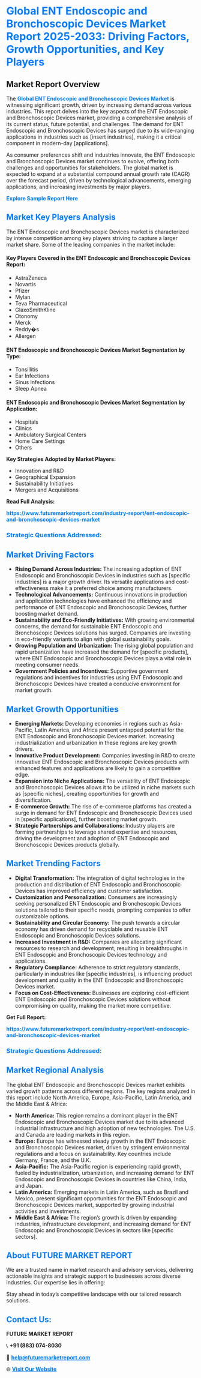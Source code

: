 <h1 style="color: #007BFF;">Global ENT Endoscopic and Bronchoscopic Devices Market Report 2025-2033: Driving Factors, Growth Opportunities, and Key Players</h1>

<section id="overview">
<h2>Market Report Overview</h2>
<p>The <a href="https://www.futuremarketreport.com/industry-report/ent-endoscopic-and-bronchoscopic-devices-market" style="color: #007BFF; text-decoration: none;"><strong>Global ENT Endoscopic and Bronchoscopic Devices Market</strong></a> is witnessing significant growth, driven by increasing demand across various industries. This report delves into the key aspects of the ENT Endoscopic and Bronchoscopic Devices market, providing a comprehensive analysis of its current status, future potential, and challenges. The demand for ENT Endoscopic and Bronchoscopic Devices has surged due to its wide-ranging applications in industries such as [insert industries], making it a critical component in modern-day [applications].</p>
<p>As consumer preferences shift and industries innovate, the ENT Endoscopic and Bronchoscopic Devices market continues to evolve, offering both challenges and opportunities for stakeholders. The global market is expected to expand at a substantial compound annual growth rate (CAGR) over the forecast period, driven by technological advancements, emerging applications, and increasing investments by major players.</p>
</section>

<section id="overview">
<p><a href="https://www.futuremarketreport.com/request-sample/reportId=34763" style="color: #007BFF; text-decoration: none;"><strong>Explore Sample Report Here</strong></a></p>
</section>

<section id="key-players">
<h2 style="color: #007BFF;">Market Key Players Analysis</h2>
<p>The ENT Endoscopic and Bronchoscopic Devices market is characterized by intense competition among key players striving to capture a larger market share. Some of the leading companies in the market include:</p>
<h4>Key Players Covered in the ENT Endoscopic and Bronchoscopic Devices Report:</h4>
<ul><li>AstraZeneca</li><li>Novartis</li><li>Pfizer</li><li>Mylan</li><li>Teva Pharmaceutical</li><li>GlaxoSmithKline</li><li>Otonomy</li><li>Merck</li><li>Reddy�s</li><li>Allergen</li></ul>
<h4>ENT Endoscopic and Bronchoscopic Devices Market Segmentation by Type:</h4>
<ul><li>Tonsillitis</li><li>Ear Infections</li><li>Sinus Infections</li><li>Sleep Apnea</li></ul>

<h4>ENT Endoscopic and Bronchoscopic Devices Market Segmentation by Application:</h4>
<ul><li>Hospitals</li><li>Clinics</li><li>Ambulatory Surgical Centers</li><li>Home Care Settings</li><li>Others</li></ul>
<p><strong>Key Strategies Adopted by Market Players:</strong></p>
<ul>
<li>Innovation and R&D</li>
<li>Geographical Expansion</li>
<li>Sustainability Initiatives</li>
<li>Mergers and Acquisitions</li>
</ul>
</section>

<section>
<p><strong>Read Full Analysis: </strong></p><a href="https://www.futuremarketreport.com/industry-report/ent-endoscopic-and-bronchoscopic-devices-market" style="color: #007BFF; text-decoration: none;"><strong>https://www.futuremarketreport.com/industry-report/ent-endoscopic-and-bronchoscopic-devices-market</strong></a>
<h3 style="color: #007BFF;">Strategic Questions Addressed:</h3>
</section>

<section id="driving-factors">
<h2 style="color: #007BFF;">Market Driving Factors</h2>
<ul>
<li><strong>Rising Demand Across Industries:</strong> The increasing adoption of ENT Endoscopic and Bronchoscopic Devices in industries such as [specific industries] is a major growth driver. Its versatile applications and cost-effectiveness make it a preferred choice among manufacturers.</li>
<li><strong>Technological Advancements:</strong> Continuous innovations in production and application technologies have enhanced the efficiency and performance of ENT Endoscopic and Bronchoscopic Devices, further boosting market demand.</li>
<li><strong>Sustainability and Eco-Friendly Initiatives:</strong> With growing environmental concerns, the demand for sustainable ENT Endoscopic and Bronchoscopic Devices solutions has surged. Companies are investing in eco-friendly variants to align with global sustainability goals.</li>
<li><strong>Growing Population and Urbanization:</strong> The rising global population and rapid urbanization have increased the demand for [specific products], where ENT Endoscopic and Bronchoscopic Devices plays a vital role in meeting consumer needs.</li>
<li><strong>Government Policies and Incentives:</strong> Supportive government regulations and incentives for industries using ENT Endoscopic and Bronchoscopic Devices have created a conducive environment for market growth.</li>
</ul>
</section>

<section id="growth-opportunities">
<h2 style="color: #007BFF;">Market Growth Opportunities</h2>
<ul>
<li><strong>Emerging Markets:</strong> Developing economies in regions such as Asia-Pacific, Latin America, and Africa present untapped potential for the ENT Endoscopic and Bronchoscopic Devices market. Increasing industrialization and urbanization in these regions are key growth drivers.</li>
<li><strong>Innovative Product Development:</strong> Companies investing in R&D to create innovative ENT Endoscopic and Bronchoscopic Devices products with enhanced features and applications are likely to gain a competitive edge.</li>
<li><strong>Expansion into Niche Applications:</strong> The versatility of ENT Endoscopic and Bronchoscopic Devices allows it to be utilized in niche markets such as [specific niches], creating opportunities for growth and diversification.</li>
<li><strong>E-commerce Growth:</strong> The rise of e-commerce platforms has created a surge in demand for ENT Endoscopic and Bronchoscopic Devices used in [specific applications], further boosting market growth.</li>
<li><strong>Strategic Partnerships and Collaborations:</strong> Industry players are forming partnerships to leverage shared expertise and resources, driving the development and adoption of ENT Endoscopic and Bronchoscopic Devices products globally.</li>
</ul>
</section>

<section id="trending-factors">
<h2 style="color: #007BFF;">Market Trending Factors</h2>
<ul>
<li><strong>Digital Transformation:</strong> The integration of digital technologies in the production and distribution of ENT Endoscopic and Bronchoscopic Devices has improved efficiency and customer satisfaction.</li>
<li><strong>Customization and Personalization:</strong> Consumers are increasingly seeking personalized ENT Endoscopic and Bronchoscopic Devices solutions tailored to their specific needs, prompting companies to offer customizable options.</li>
<li><strong>Sustainability and Circular Economy:</strong> The push towards a circular economy has driven demand for recyclable and reusable ENT Endoscopic and Bronchoscopic Devices solutions.</li>
<li><strong>Increased Investment in R&D:</strong> Companies are allocating significant resources to research and development, resulting in breakthroughs in ENT Endoscopic and Bronchoscopic Devices technology and applications.</li>
<li><strong>Regulatory Compliance:</strong> Adherence to strict regulatory standards, particularly in industries like [specific industries], is influencing product development and quality in the ENT Endoscopic and Bronchoscopic Devices market.</li>
<li><strong>Focus on Cost-Effectiveness:</strong> Businesses are exploring cost-efficient ENT Endoscopic and Bronchoscopic Devices solutions without compromising on quality, making the market more competitive.</li>
</ul>
</section>

<section>
<p><strong>Get Full Report: </strong></p><a href="https://www.futuremarketreport.com/industry-report/ent-endoscopic-and-bronchoscopic-devices-market" style="color: #007BFF; text-decoration: none;"><strong>https://www.futuremarketreport.com/industry-report/ent-endoscopic-and-bronchoscopic-devices-market</strong></a>
<h3 style="color: #007BFF;">Strategic Questions Addressed:</h3>
</section>


<section id="regional-analysis">
<h2 style="color: #007BFF;">Market Regional Analysis</h2>
<p>The global ENT Endoscopic and Bronchoscopic Devices market exhibits varied growth patterns across different regions. The key regions analyzed in this report include North America, Europe, Asia-Pacific, Latin America, and the Middle East & Africa:</p>
<ul>
<li><strong>North America:</strong> This region remains a dominant player in the ENT Endoscopic and Bronchoscopic Devices market due to its advanced industrial infrastructure and high adoption of new technologies. The U.S. and Canada are leading markets in this region.</li>
<li><strong>Europe:</strong> Europe has witnessed steady growth in the ENT Endoscopic and Bronchoscopic Devices market, driven by stringent environmental regulations and a focus on sustainability. Key countries include Germany, France, and the U.K.</li>
<li><strong>Asia-Pacific:</strong> The Asia-Pacific region is experiencing rapid growth, fueled by industrialization, urbanization, and increasing demand for ENT Endoscopic and Bronchoscopic Devices in countries like China, India, and Japan.</li>
<li><strong>Latin America:</strong> Emerging markets in Latin America, such as Brazil and Mexico, present significant opportunities for the ENT Endoscopic and Bronchoscopic Devices market, supported by growing industrial activities and investments.</li>
<li><strong>Middle East & Africa:</strong> The region’s growth is driven by expanding industries, infrastructure development, and increasing demand for ENT Endoscopic and Bronchoscopic Devices in sectors like [specific sectors].</li>
</ul>
</section>

<footer>
<h2 style="color: #007BFF;">About FUTURE MARKET REPORT</h2>
<p>We are a trusted name in market research and advisory services, delivering actionable insights and strategic support to businesses across diverse industries. Our expertise lies in offering:</p>

<p>Stay ahead in today’s competitive landscape with our tailored research solutions.</p>

<h2 style="color: #007BFF;">Contact Us:</h2>
<p><strong>FUTURE MARKET REPORT</strong></p>
<p>📞 <strong>+91 (883) 074-8030</strong></p>
<p>📧 <strong><a href="mailto:help@futuremarketreport.com" style="color: #007BFF;">help@futuremarketreport.com</a></strong></p>
<p>🌐 <strong><a href="https://www.futuremarketreport.com/" style="color: #007BFF;">Visit Our Website</a></strong></p>
</footer>